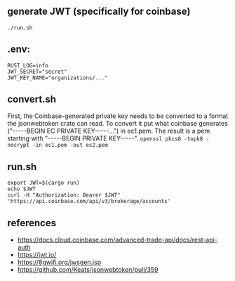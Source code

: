 ## generate JWT (specifically for coinbase)

```./run.sh```

## .env:
```
RUST_LOG=info
JWT_SECRET="secret"
JWT_KEY_NAME="organizations/..."
```

## convert.sh

First, the Coinbase-generated private key needs to be converted to a format the jsonwebtoken crate can read. To convert it put what coinbase generates 
("-----BEGIN EC PRIVATE KEY-----...") in ec1.pem. The result is a pem starting with "-----BEGIN PRIVATE KEY-----".
```openssl pkcs8 -topk8 -nocrypt -in ec1.pem -out ec2.pem```

## run.sh
```
export JWT=$(cargo run)
echo $JWT
curl -H "Authorization: Bearer $JWT" 'https://api.coinbase.com/api/v3/brokerage/accounts'
```

## references

- https://docs.cloud.coinbase.com/advanced-trade-api/docs/rest-api-auth
- https://jwt.io/
- https://8gwifi.org/jwsgen.jsp
- https://github.com/Keats/jsonwebtoken/pull/359

